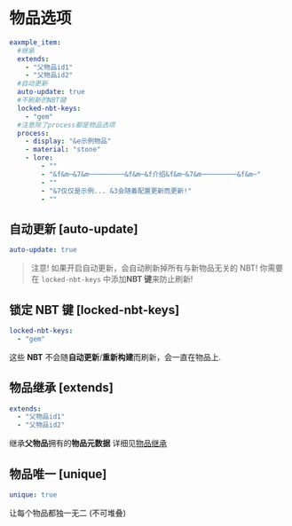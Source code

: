 # 物品选项

```yaml
eaxmple_item:
  #继承
  extends:
    - "父物品id1"
    - "父物品id2"
  #自动更新
  auto-update: true
  #不刷新的NBT键
  locked-nbt-keys:
    - "gem"
  #注意除了process都是物品选项
  process:
    - display: "&e示例物品"
    - material: "stone"
    - lore:
        - ""
        - "&f&m─&7&m─────────&f&m─&f介绍&f&m─&7&m─────────&f&m─"
        - ""
        - "&7仅仅是示例... &3会随着配置更新而更新!"
        - ""
```

## 自动更新 [auto-update]

```yaml
auto-update: true
```

> 注意! 如果开启自动更新，会自动刷新掉所有与新物品无关的 NBT!
> 你需要在 `locked-nbt-keys` 中添加**NBT 键**来防止刷新!

## 锁定 NBT 键 [locked-nbt-keys]

```yaml
locked-nbt-keys:
  - "gem"
```

这些 **NBT** 不会随**自动更新**/**重新构建**而刷新，会一直在物品上.

## 物品继承 [extends]

```yaml
extends:
  - "父物品id1"
  - "父物品id2"
```

继承**父物品**拥有的**物品元数据**
详细见[物品继承](https://blog.skillw.com/#sort=itemsystem&doc=%E6%B7%B1%E9%80%A0/Extend.md)

## 物品唯一 [unique]

```yaml
unique: true
```

让每个物品都独一无二 (不可堆叠)
